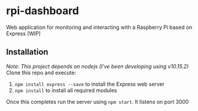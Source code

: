 # rpi-dashboard
Web application for monitoring and interacting with a Raspberry Pi based on Express (WIP)

## Installation
_Note: This project depends on nodejs (I've been developing using v10.15.2)_
Clone this repo and execute:
1. `npm install express --save` to install the Express web server
2. `npm install` to install all required modules

Once this completes run the server using `npm start`. It listens on port 3000
